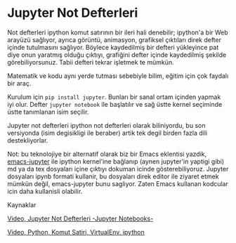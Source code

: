 # Jupyter Not Defterleri

Not defterleri ipython komut satırının bir ileri hali denebilir;
ipython'a bir Web arayüzü sağlıyor, ayrıca görüntü, animasyon,
grafiksel çıktıları direk defter içinde tutulmasını sağlıyor. Böylece
kaydedilmiş bir defteri yükleyince pat diye onun yaratmış olduğu
çıktıyı, grafiğini defter içinde kaydedilmiş şekilde
görebiliyorsunuz. Tabii defteri tekrar işletmek te mümkün.

Matematik ve kodu aynı yerde tutması sebebiyle bilim, eğitim için çok
faydalı bir araç.

Kurulum için `pip install jupyter`. Bunları bir sanal ortam içinden
yapmak iyi olur. Defter `jupyter notebook` ile başlatılır ve sağ üstte
kernel seçiminde üstte tanımlanan isim seçilir.

Jupyter not defterleri ipython not defterleri olarak biliniyordu, bu
son versiyonda (isim degisikligi ile beraber) artik tek degil birden
fazla dili destekliyorlar.

Not: bu teknolojiye bir alternatif olarak biz bir Emacs eklentisi
yazdik, [emacs-jupyter](https://github.com/burakbayramli/emacs-jupyter)
ile ipython kernel'ine bağlanıp (aynen jupyter'in yaptigi gibi) md ya da
tex dosyaları içine çıktıyı dokuman icinde gösterebiliyoruz. Jupyter
dosyaları ipynb formati kullanir, bu dosyaları direk editor ile ziyaret
etmek mümkün değil, emacs-jupyter bunu sagliyor. Zaten Emacs kullanan
kodcular icin daha kullanisli olabilir.

Kaynaklar

[Video, Jupyter Not Defterleri -Jupyter Notebooks-](jupyter-not-defterleri-video.html)

[Video, Python, Komut Satiri, VirtualEnv, ipython](../virtualenv-python-izole-sanal-calsma-video.html)

